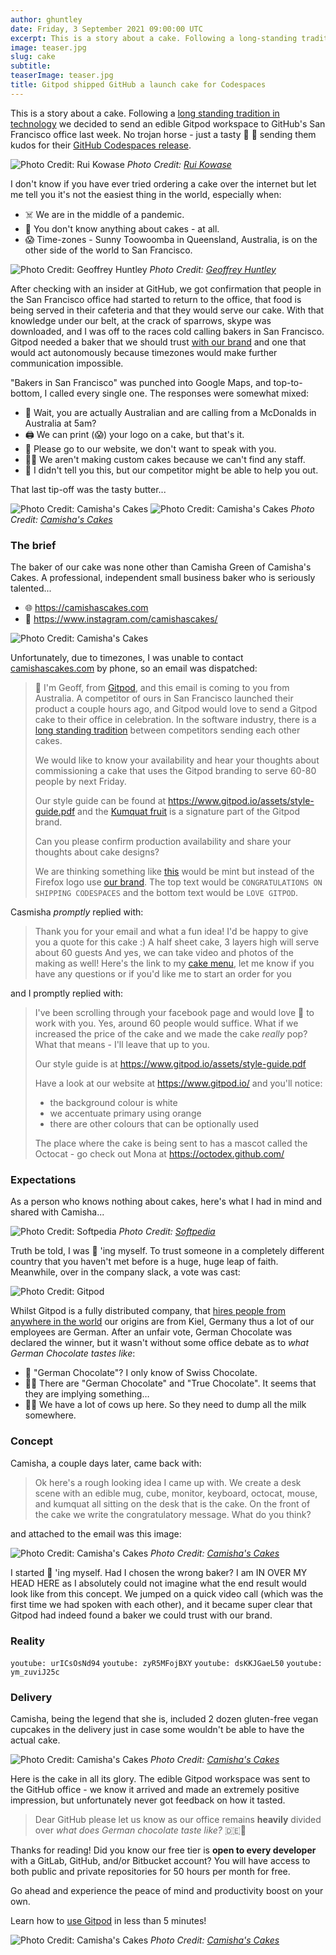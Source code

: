 ```yaml
---
author: ghuntley
date: Friday, 3 September 2021 09:00:00 UTC
excerpt: This is a story about a cake. Following a long-standing tradition in technology, we decided to send an edible Gitpod workspace to GitHub's San Francisco office.
image: teaser.jpg
slug: cake
subtitle:
teaserImage: teaser.jpg
title: Gitpod shipped GitHub a launch cake for Codespaces
---
```


<script context="module">
  export const prerender = true;
</script>

This is a story about a cake. Following a [long standing tradition in technology](https://www.theverge.com/2012/10/27/3563892/internet-explorer-and-firefox-teams-celebrate-new-versions-with-cakes) we decided to send an edible Gitpod workspace to GitHub's San Francisco office last week. No trojan horse - just a tasty 🎁 🎂 sending them kudos for their [GitHub Codespaces release](/blog/cloud-based-development-for-everyone).

![Photo Credit: Rui Kowase](../../../static/images/blog/cake/github-sf.jpg)
_Photo Credit: [Rui Kowase](https://www.google.com/maps/contrib/104088632471142363973/photos/@35.7990681,139.6037947,11z/data=!3m1!4b1!4m3!8m2!3m1!1e1)_

I don't know if you have ever tried ordering a cake over the internet but let me tell you it's not the easiest thing in the world, especially when:

- ☠️ We are in the middle of a pandemic.
- 🎂 You don't know anything about cakes - at all.
- 😱 Time-zones - Sunny Toowoomba in Queensland, Australia, is on the other side of the world to San Francisco.

![Photo Credit: Geoffrey Huntley](../../../static/images/blog/cake/gitpod-x-codespaces.jpg)
_Photo Credit: [Geoffrey Huntley](https://twitter.com/geoffreyhuntley)_

After checking with an insider at GitHub, we got confirmation that people in the San Francisco office had started to return to the office, that food is being served in their cafeteria and that they would serve our cake. With that knowledge under our belt, at the crack of sparrows, skype was downloaded, and I was off to the races cold calling bakers in San Francisco. Gitpod needed a baker that we should trust [with our brand](https://www.gitpod.io/media-kit) and one that would act autonomously because timezones would make further communication impossible.

"Bakers in San Francisco" was punched into Google Maps, and top-to-bottom, I called every single one. The responses were somewhat mixed:

- 🦘 Wait, you are actually Australian and are calling from a McDonalds in Australia at 5am?
- 🖨 We can print (😱) your logo on a cake, but that's it.
- 💾 Please go to our website, we don't want to speak with you.
- 🤷‍♀️ We aren't making custom cakes because we can't find any staff.
- 🤫 I didn't tell you this, but our competitor might be able to help you out.

That last tip-off was the tasty butter...

![Photo Credit: Camisha's Cakes](../../../static/images/blog/cake/camishascakes.jpg)
![Photo Credit: Camisha's Cakes](../../../static/images/blog/cake/camishascakes-gallery.jpg)
_Photo Credit: [Camisha's Cakes](https://www.camishascakes.com/)_

### The brief

The baker of our cake was none other than Camisha Green of Camisha's Cakes. A professional, independent small business baker who is seriously talented...

- 🌐 https://camishascakes.com
- 📸 https://www.instagram.com/camishascakes/

![Photo Credit: Camisha's Cakes](../../../static/images/blog/cake/camishagreen.jpg)

Unfortunately, due to timezones, I was unable to contact [camishascakes.com](https://camishascakes.com) by phone, so an email was dispatched:

> 👋 I'm Geoff, from [Gitpod](https://www.Gitpod.io), and this email is coming to you from Australia. A competitor of ours in San Francisco launched their product a couple hours ago, and Gitpod would love to send a Gitpod cake to their office in celebration. In the software industry, there is a [long standing tradition](https://timesofindia.indiatimes.com/gadgets-news/why-google-mozilla-sent-cakes-to-microsoft/articleshow/73664799.cms) between competitors sending each other cakes.
>
> We would like to know your availability and hear your thoughts about commissioning a cake that uses the Gitpod branding to serve 60-80 people by next Friday.
>
> Our style guide can be found at https://www.gitpod.io/assets/style-guide.pdf and the [Kumquat fruit](https://en.wikipedia.org/wiki/Kumquat) is a signature part of the Gitpod brand.
>
> Can you please confirm production availability and share your thoughts about cake designs?
>
> We are thinking something like [this](https://news-cdn.softpedia.com/images/news2/why-microsoft-google-and-mozilla-send-each-other-cakes-after-launching-browsers-528960-2.jpg) would be mint but instead of the Firefox logo use [our brand](https://www.gitpod.io/images/media-kit/logo-light-theme.png). The top text would be `CONGRATULATIONS ON SHIPPING CODESPACES` and the bottom text would be `LOVE GITPOD`.

Casmisha _promptly_ replied with:

> Thank you for your email and what a fun idea! I'd be happy to give you a quote for this cake :) A half sheet cake, 3 layers high will serve about 60 guests And yes, we can take video and photos of the making as well! Here's the link to my [cake menu](https://www.camishascakes.com/flavors), let me know if you have any questions or if you'd like me to start an order for you

and I promptly replied with:

> I've been scrolling through your facebook page and would love 🧡 to work with you. Yes, around 60 people would suffice. What if we increased the price of the cake and we made the cake _really_ pop? What that means - I'll leave that up to you.
>
> Our style guide is at https://www.gitpod.io/assets/style-guide.pdf
>
> Have a look at our website at https://www.gitpod.io/ and you'll notice:
>
> - the background colour is white
> - we accentuate primary using orange
> - there are other colours that can be optionally used
>
> The place where the cake is being sent to has a mascot called the Octocat - go check out Mona at https://octodex.github.com/

### Expectations

As a person who knows nothing about cakes, here's what I had in mind and shared with Camisha...

![Photo Credit: Softpedia](../../../static/images/blog/cake/mozilla-cake.jpg)
_Photo Credit: [Softpedia](https://news.softpedia.com/news/why-microsoft-google-and-mozilla-send-each-other-cakes-after-launching-browsers-528960.shtml)_

Truth be told, I was 🤬 'ing myself. To trust someone in a completely different country that you haven't met before is a huge, huge leap of faith. Meanwhile, over in the company slack, a vote was cast:

![Photo Credit: Gitpod](../../../static/images/blog/cake/the-vote.jpg)

Whilst Gitpod is a fully distributed company, that [hires people from anywhere in the world](/careers) our origins are from Kiel, Germany thus a lot of our employees are German. After an unfair vote, German Chocolate was declared the winner, but it wasn't without some office debate as to _what German Chocolate tastes like_:

- 🧔 "German Chocolate"? I only know of Swiss Chocolate.
- 👩🏼 There are "German Chocolate" and "True Chocolate". It seems that they are implying something…
- 👧🏼 We have a lot of cows up here. So they need to dump all the milk somewhere.

### Concept

Camisha, a couple days later, came back with:

> Ok here's a rough looking idea I came up with. We create a desk scene with an edible mug, cube, monitor, keyboard, octocat, mouse, and kumquat all sitting on the desk that is the cake. On the front of the cake we write the congratulatory message. What do you think?

and attached to the email was this image:

![Photo Credit: Camisha's Cakes](../../../static/images/blog/cake/concept.jpg)
_Photo Credit: [Camisha's Cakes](https://www.camishascakes.com/)_

I started 🤬 'ing myself. Had I chosen the wrong baker? I am IN OVER MY HEAD HERE as I absolutely could not imagine what the end result would look like from this concept. We jumped on a quick video call (which was the first time we had spoken with each other), and it became super clear that Gitpod had indeed found a baker we could trust with our brand.

### Reality

`youtube: urICsOsNd94`
`youtube: zyR5MFojBXY`
`youtube: dsKKJGaeL50`
`youtube: ym_zuviJ25c`

### Delivery

Camisha, being the legend that she is, included 2 dozen gluten-free vegan cupcakes in the delivery just in case some wouldn't be able to have the actual cake.

![Photo Credit: Camisha's Cakes](../../../static/images/blog/cake/collage.jpg)
_Photo Credit: [Camisha's Cakes](https://www.camishascakes.com/)_

Here is the cake in all its glory. The edible Gitpod workspace was sent to the GitHub office - we know it arrived and made an extremely positive impression, but unfortunately never got feedback on how it tasted.

> Dear GitHub please let us know as our office remains **heavily** divided over _what does German chocolate taste like?_ 🇩🇪🍫

Thanks for reading! Did you know our free tier is **open to every developer** with a GitLab, GitHub, and/or Bitbucket account? You will have access to both public and private repositories for 50 hours per month for free.

Go ahead and experience the peace of mind and productivity boost on your own.

Learn how to [use Gitpod](/docs/quickstart) in less than 5 minutes!

![Photo Credit: Camisha's Cakes](../../../static/images/blog/cake/the-cake.jpg)
_Photo Credit: [Camisha's Cakes](https://www.camishascakes.com/)_
